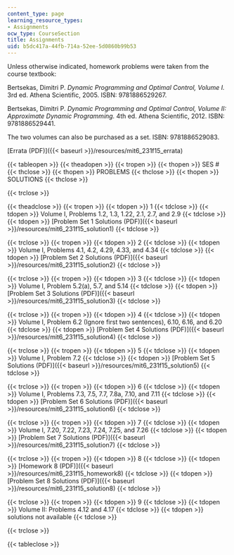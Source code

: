 ```yaml
---
content_type: page
learning_resource_types:
- Assignments
ocw_type: CourseSection
title: Assignments
uid: b5dc417a-44fb-714a-52ee-5d0860b99b53
---
```


Unless otherwise indicated, homework problems were taken from the course textbook:

Bertsekas, Dimitri P. _Dynamic Programming and Optimal Control, Volume I._ 3rd ed. Athena Scientific, 2005. ISBN: 9781886529267.

Bertsekas, Dimitri P. _Dynamic Programming and Optimal Control, Volume II: Approximate Dynamic Programming._ 4th ed. Athena Scientific, 2012. ISBN: 9781886529441.

The two volumes can also be purchased as a set. ISBN: 9781886529083.

[Errata (PDF)]({{< baseurl >}}/resources/mit6_231f15_errata)

{{< tableopen >}}
{{< theadopen >}}
{{< tropen >}}
{{< thopen >}}
SES #
{{< thclose >}}
{{< thopen >}}
PROBLEMS
{{< thclose >}}
{{< thopen >}}
SOLUTIONS
{{< thclose >}}

{{< trclose >}}

{{< theadclose >}}
{{< tropen >}}
{{< tdopen >}}
1
{{< tdclose >}}
{{< tdopen >}}
Volume I, Problems 1.2, 1.3, 1.22, 2.1, 2.7, and 2.9
{{< tdclose >}}
{{< tdopen >}}
[Problem Set 1 Solutions (PDF)]({{< baseurl >}}/resources/mit6_231f15_solution1)
{{< tdclose >}}

{{< trclose >}}
{{< tropen >}}
{{< tdopen >}}
2
{{< tdclose >}}
{{< tdopen >}}
Volume I, Problems 4.1, 4.2, 4.29, 4.33, and 4.34
{{< tdclose >}}
{{< tdopen >}}
[Problem Set 2 Solutions (PDF)]({{< baseurl >}}/resources/mit6_231f15_solution2)
{{< tdclose >}}

{{< trclose >}}
{{< tropen >}}
{{< tdopen >}}
3
{{< tdclose >}}
{{< tdopen >}}
Volume I, Problem 5.2(a), 5.7, and 5.14
{{< tdclose >}}
{{< tdopen >}}
[Problem Set 3 Solutions (PDF)]({{< baseurl >}}/resources/mit6_231f15_solution3)
{{< tdclose >}}

{{< trclose >}}
{{< tropen >}}
{{< tdopen >}}
4
{{< tdclose >}}
{{< tdopen >}}
Volume I, Problem 6.2 (Ignore first two sentences), 6.10, 6.16, and 6.20
{{< tdclose >}}
{{< tdopen >}}
[Problem Set 4 Solutions (PDF)]({{< baseurl >}}/resources/mit6_231f15_solution4)
{{< tdclose >}}

{{< trclose >}}
{{< tropen >}}
{{< tdopen >}}
5
{{< tdclose >}}
{{< tdopen >}}
Volume I, Problem 7.2
{{< tdclose >}}
{{< tdopen >}}
[Problem Set 5 Solutions (PDF)]({{< baseurl >}}/resources/mit6_231f15_solution5)
{{< tdclose >}}

{{< trclose >}}
{{< tropen >}}
{{< tdopen >}}
6
{{< tdclose >}}
{{< tdopen >}}
Volume I, Problems 7.3, 7.5, 7.7, 7.8a, 7.10, and 7.11
{{< tdclose >}}
{{< tdopen >}}
[Problem Set 6 Solutions (PDF)]({{< baseurl >}}/resources/mit6_231f15_solution6)
{{< tdclose >}}

{{< trclose >}}
{{< tropen >}}
{{< tdopen >}}
7
{{< tdclose >}}
{{< tdopen >}}
Volume I, 7.20, 7.22, 7.23, 7.24, 7.25, and 7.26
{{< tdclose >}}
{{< tdopen >}}
[Problem Set 7 Solutions (PDF)]({{< baseurl >}}/resources/mit6_231f15_solution7)
{{< tdclose >}}

{{< trclose >}}
{{< tropen >}}
{{< tdopen >}}
8
{{< tdclose >}}
{{< tdopen >}}
[Homework 8 (PDF)]({{< baseurl >}}/resources/mit6_231f15_homework8)
{{< tdclose >}}
{{< tdopen >}}
[Problem Set 8 Solutions (PDF)]({{< baseurl >}}/resources/mit6_231f15_solution8)
{{< tdclose >}}

{{< trclose >}}
{{< tropen >}}
{{< tdopen >}}
9
{{< tdclose >}}
{{< tdopen >}}
Volume II: Problems 4.12 and 4.17
{{< tdclose >}}
{{< tdopen >}}
solutions not available
{{< tdclose >}}

{{< trclose >}}

{{< tableclose >}}